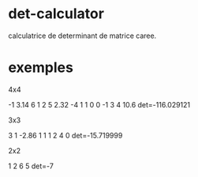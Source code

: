 # det-calculator
calculatrice de determinant de matrice caree.

# exemples

4x4

-1 3.14 6 1
2 5 2.32 -4
1 1 0 0
-1 3 4 10.6
det=-116.029121

3x3

3 1 -2.86
1 1 1
2 4 0
det=-15.719999

2x2

1 2
6 5
det=-7
